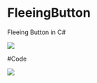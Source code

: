 # FleeingButton
Fleeing Button in C#

![](https://github.com/SurenKhachatryan/FleeingButton/blob/master/FleeingButton.gif)

#Code

![](https://github.com/SurenKhachatryan/FleeingButton/blob/master/Code.png)
